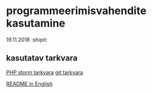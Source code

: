 # programmeerimisvahendite kasutamine
19.11.2018 :shipit:

## kasutatav tarkvara
[PHP storm tarkvara](https://www.jetbrains.com/phpstorm/documentation/)
[git tarkvara](https://git-scm.com/doc)

[README in English](https://github.com/krkonsap/pvk/blob/master/README.en.md)